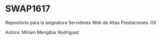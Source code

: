 # SWAP1617
Repositorio para la asignatura Servidores Web de Altas Prestaciones. GII

Autora: Míriam Mengíbar Rodríguez
